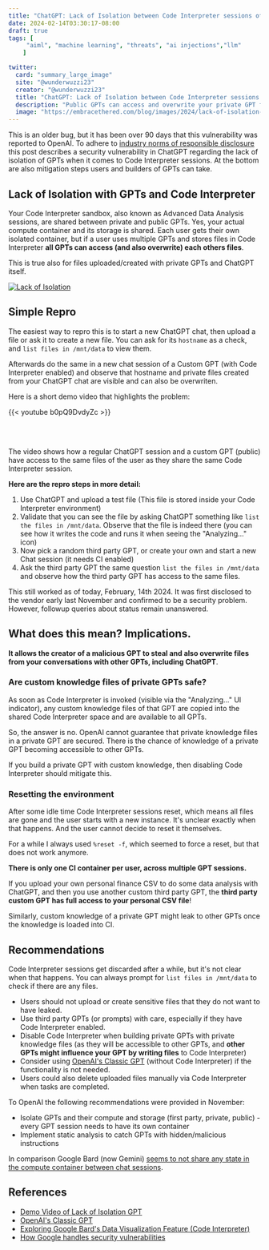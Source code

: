 ```yaml
---
title: "ChatGPT: Lack of Isolation between Code Interpreter sessions of GPTs"
date: 2024-02-14T03:30:17-08:00
draft: true
tags: [
     "aiml", "machine learning", "threats", "ai injections","llm"
    ]

twitter:
  card: "summary_large_image"
  site: "@wunderwuzzi23"
  creator: "@wunderwuzzi23"
  title: "ChatGPT: Lack of Isolation between Code Interpreter sessions of GPTs"
  description: "Public GPTs can access and overwrite your private GPT files and vice versa."
  image: "https://embracethered.com/blog/images/2024/lack-of-isolation-gpts.png"
---
```


This is an older bug, but it has been over 90 days that this vulnerability was reported to OpenAI. To adhere to [industry norms of responsible disclosure](https://about.google/intl/ALL_us/appsecurity/) this post describes a security vulnerability in ChatGPT regarding the lack of isolation of GPTs when it comes to Code Interpreter sessions. At the bottom are also mitigation steps users and builders of GPTs can take.

## Lack of Isolation with GPTs and Code Interpreter

Your Code Interpreter sandbox, also known as Advanced Data Analysis sessions, are shared between private and public GPTs. Yes, your actual compute container and its storage is shared. Each user gets their own isolated container, but if a user uses multiple GPTs and stores files in Code Interpreter **all GPTs can access (and also overwrite) each others files**. 

This is true also for files uploaded/created with private GPTs and ChatGPT itself.

[![Lack of Isolation](/blog/images/2024/lack-of-isolation-gpts.png)](/blog/images/2024/lack-of-isolation-gpts.png)

## Simple Repro

The easiest way to repro this is to start a new ChatGPT chat, then upload a file or ask it to create a new file. You can ask for its `hostname` as a check, and `list files in /mnt/data` to view them. 

Afterwards do the same in a new chat session of a Custom GPT (with Code Interpreter enabled) and observe that hostname and private files created from your ChatGPT chat are visible and can also be overwriten.

Here is a short demo video that highlights the problem:

{{< youtube b0pQ9DvdyZc >}}

<br><br>

The video shows how a regular ChatGPT session and a custom GPT (public) have access to the same files of the user as they share the same Code Interpreter session.

**Here are the repro steps in more detail:**

1. Use ChatGPT and upload a test file (This file is stored inside your Code Interpreter environment)
2. Validate that you can see the file by asking ChatGPT something like `list the files in /mnt/data`. Observe that the file is indeed there (you can see how it writes the code and runs it when seeing the  "Analyzing..." icon)
3. Now pick a random third party GPT, or create your own and start a new Chat session (it needs CI enabled)
4. Ask the third party GPT the same question `list the files in /mnt/data` and observe how the third party GPT has access to the same files.

This still worked as of today, February, 14th 2024. It was first disclosed to the vendor early last November and confirmed to be a security problem. However, followup queries about status remain unanswered.

## What does this mean? Implications.

**It allows the creator of a malicious GPT to steal and also overwrite files from your conversations with other GPTs, including ChatGPT**. 

### Are custom knowledge files of private GPTs safe?

As soon as Code Interpreter is invoked (visible via the "Analyzing..." UI indicator), any custom knowledge files of that GPT are copied into the shared Code Interpreter space and are available to all GPTs. 

So, the answer is no. OpenAI cannot guarantee that private knowledge files in a private GPT are secured. There is the chance of knowledge of a private GPT becoming accessible to other GPTs. 

If you build a private GPT with custom knowledge, then disabling Code Interpreter should mitigate this.

### Resetting the environment

After some idle time Code Interpreter sessions reset, which means all files are gone and the user starts with a new instance. It's unclear exactly when that happens. And the user cannot decide to reset it themselves. 

For a while I always used `%reset -f`, which seemed to force a reset, but that does not work anymore.

**There is only one CI container per user, across multiple GPT sessions.**

If you upload your own personal finance CSV to do some data analysis with ChatGPT, and then you use another custom third party GPT, the **third party custom GPT has full access to your personal CSV file**! 

Similarly, custom knowledge of a private GPT might leak to other GPTs once the knowledge is loaded into CI.

## Recommendations 

Code Interpreter sessions get discarded after a while, but it's not clear when that happens. You can always prompt for `list files in /mnt/data` to check if there are any files.

* Users should not upload or create sensitive files that they do not want to have leaked.
* Use third party GPTs (or prompts) with care, especially if they have Code Interpreter enabled.
* Disable Code Interpreter when building private GPTs with private knowledge files (as they will be accessible to other GPTs, and **other GPTs might influence your GPT by writing files** to Code Interpreter)
* Consider using [OpenAI's Classic GPT](https://chat.openai.com/g/g-YyyyMT9XH-chatgpt-classic) (without Code Interpreter) if the functionality is not needed. 
* Users could also delete uploaded files manually via Code Interpreter when tasks are completed.

To OpenAI the following recommendations were provided in November:

* Isolate GPTs and their compute and storage (first party, private, public) - every GPT session needs to have its own container 
* Implement static analysis to catch GPTs with hidden/malicious instructions

In comparison Google Bard (now Gemini) [seems to not share any state in the compute container between chat sessions](/blog/posts/2024/exploring-google-bard-vm/).


## References

* [Demo Video of Lack of Isolation GPT](https://www.youtube.com/watch?v=b0pQ9DvdyZc)
* [OpenAI's Classic GPT](https://chat.openai.com/g/g-YyyyMT9XH-chatgpt-classic)
* [Exploring Google Bard's Data Visualization Feature (Code Interpreter)](/blog/posts/2024/exploring-google-bard-vm/)
* [How Google handles security vulnerabilities](https://about.google/intl/ALL_us/appsecurity/)

